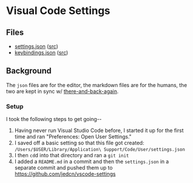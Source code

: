 # Visual Code Settings

## Files

* [settings.json](./settings.json.md) ([src](./settings.json))
* [keybindings.json](./keybindings.json.md) ([src](./keybindings.json))

## Background

The `json` files are for the editor, the markdown files are for the humans, the
two are kept in sync w/ [there-and-back-again].

[there-and-back-again]: https://github.com/jedcn/there-and-back-again

### Setup

I took the following steps to get going--

1. Having never run Visual Studio Code before, I started it up for the
   first time and ran "Preferences: Open User Settings."
2. I saved off a basic setting so that this file got created:
   `/Users/$USER/Library/Application\ Support/Code/User/settings.json`
3. I then `cd`d into that directory and ran a `git init`
4. I added a `README.md` in a commit and then the `settings.json` in a
   separate commit and pushed them up to https://github.com/jedcn/vscode-settings
